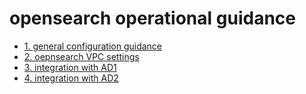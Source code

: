 # opensearch operational guidance


- [1. general configuration guidance](https://aws.amazon.com/blogs/big-data/best-practices-for-configuring-your-amazon-opensearch-service-domain/) 
- [2. oepnsearch VPC settings](https://docs.aws.amazon.com/opensearch-service/latest/developerguide/vpc.html)
- [3. integration with AD1](https://docs.aws.amazon.com/opensearch-service/latest/developerguide/saml.html)
- [4. integration with AD2](https://docs.aws.amazon.com/cognito/latest/developerguide/cognito-user-pools-integrating-3rd-party-saml-providers.html)



